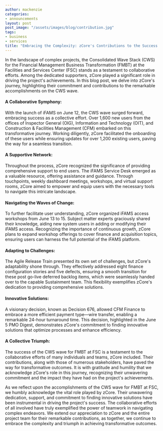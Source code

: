 ```yaml
---
author: mackenzie
categories:
- announcements
layout: post
post_image: "/assets/images/blog/contribution.jpg"
tags:
- business
- services
title: "Embracing the Complexity: zCore's Contributions to the Success of the CWS Wave for FMBT at FSC"
---
```


In the landscape of complex projects, the Consolidated Wave Stack (CWS) for the Financial Management Business Transformation (FMBT) at the Facilities and Services Center (FSC) stands as a testament to collaborative efforts. Among the dedicated supporters, zCore played a significant role in driving the project's achievements. In this blog post, we delve into zCore's journey, highlighting their commitment and contributions to the remarkable accomplishments on the CWS wave.

#### A Collaborative Symphony:
With the launch of iFAMS on June 12, the CWS wave surged forward, embracing success as a collective effort. Over 1,600 new users from the offices of Inspector General (OIG), Information and Technology (OIT), and Construction & Facilities Management (CFM) embarked on this transformative journey. Working diligently, zCore facilitated the onboarding of these users while ensuring updates for over 1,200 existing users, paving the way for a seamless transition.

#### A Supportive Network:
Throughout the process, zCore recognized the significance of providing comprehensive support to end users. The iFAMS Service Desk emerged as a valuable resource, offering assistance and guidance. Through touchpoints, weekly dashboard meetings, workshops, and virtual support rooms, zCore aimed to empower and equip users with the necessary tools to navigate this intricate landscape.

#### Navigating the Waves of Change:
To further facilitate user understanding, zCore organized iFAMS access workshops from June 13 to 15. Subject matter experts graciously shared their knowledge, aiding new system users in adding or modifying their iFAMS access. Recognizing the importance of continuous growth, zCore plans to expand workshop offerings to cover finance and acquisition topics, ensuring users can harness the full potential of the iFAMS platform.

#### Adapting to Challenges:
The Agile Release Train presented its own set of challenges, but zCore's adaptability shone through. They effectively addressed eight finance configuration stories and five defects, ensuring a smooth transition for these post go-live deferred backlog items, which were seamlessly handed over to the capable Sustainment team. This flexibility exemplifies zCore's dedication to providing comprehensive solutions.

#### Innovative Solutions:
A visionary decision, known as Decision 676, allowed CFM Finance to embrace a more efficient payment type—wire transfer, enabling a remarkable 24-hour turnaround time. This decision, highlighted in the June 5 PMO Digest, demonstrates zCore's commitment to finding innovative solutions that optimize processes and enhance efficiency.

#### A Collective Triumph:
The success of the CWS wave for FMBT at FSC is a testament to the collaborative efforts of many individuals and teams, zCore included. Their contributions, along with those of numerous stakeholders, have paved the way for transformative outcomes. It is with gratitude and humility that we acknowledge zCore's role in this journey, recognizing their unwavering commitment and the impact they have had on the project's achievements.

As we reflect upon the accomplishments of the CWS wave for FMBT at FSC, we humbly acknowledge the vital role played by zCore. Their unwavering dedication, support, and commitment to finding innovative solutions have been instrumental in driving the project's success. The collaborative efforts of all involved have truly exemplified the power of teamwork in navigating complex endeavors. We extend our appreciation to zCore and the entire project team for their remarkable contributions, as together, we continue to embrace the complexity and triumph in achieving transformative outcomes.